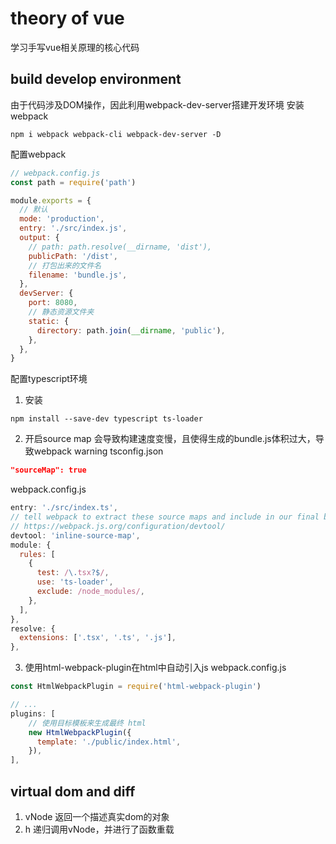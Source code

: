 # theory of vue
学习手写vue相关原理的核心代码

## build develop environment
由于代码涉及DOM操作，因此利用webpack-dev-server搭建开发环境
安装webpack
```shell
npm i webpack webpack-cli webpack-dev-server -D
```
配置webpack
```js
// webpack.config.js
const path = require('path')

module.exports = {
  // 默认
  mode: 'production',
  entry: './src/index.js',
  output: {
    // path: path.resolve(__dirname, 'dist'),
    publicPath: '/dist',
    // 打包出来的文件名
    filename: 'bundle.js',
  },
  devServer: {
    port: 8080,
    // 静态资源文件夹
    static: {
      directory: path.join(__dirname, 'public'),
    },
  },
}

```
配置typescript环境
1. 安装
```shell
npm install --save-dev typescript ts-loader
```
2. 开启source map
会导致构建速度变慢，且使得生成的bundle.js体积过大，导致webpack warning
tsconfig.json
```json
"sourceMap": true
```
webpack.config.js
```js
entry: './src/index.ts',
// tell webpack to extract these source maps and include in our final bundle
// https://webpack.js.org/configuration/devtool/
devtool: 'inline-source-map',
module: {
  rules: [
    {
      test: /\.tsx?$/,
      use: 'ts-loader',
      exclude: /node_modules/,
    },
  ],
},
resolve: {
  extensions: ['.tsx', '.ts', '.js'],
},
```
3. 使用html-webpack-plugin在html中自动引入js
webpack.config.js
```js
const HtmlWebpackPlugin = require('html-webpack-plugin')

// ...
plugins: [
    // 使用目标模板来生成最终 html
    new HtmlWebpackPlugin({
      template: './public/index.html',
    }),
],
```

## virtual dom and diff
1. vNode
返回一个描述真实dom的对象
2. h
递归调用vNode，并进行了函数重载

